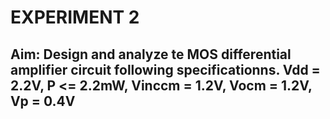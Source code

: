 # EXPERIMENT 2
## Aim: Design and analyze te MOS differential amplifier circuit following specificationns. Vdd = 2.2V, P <= 2.2mW, Vinccm = 1.2V, Vocm = 1.2V, Vp = 0.4V
